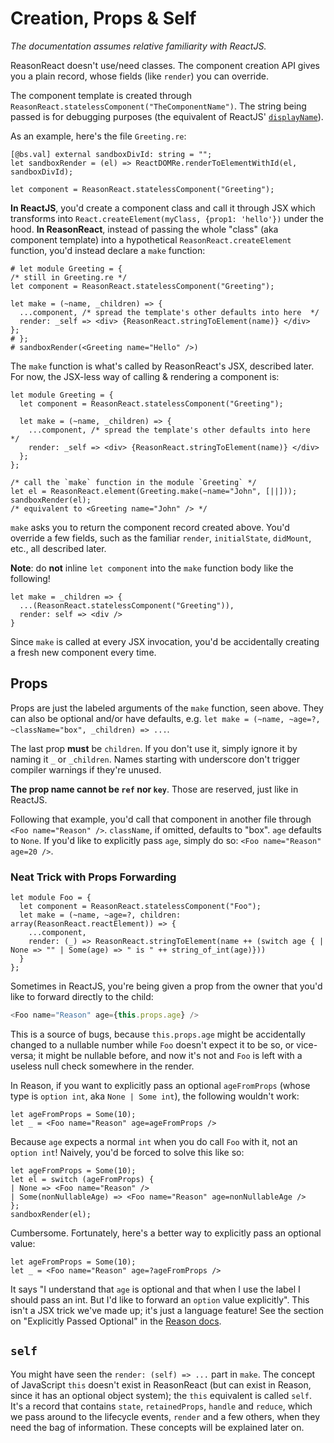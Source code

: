 # Creation, Props & Self

_The documentation assumes relative familiarity with ReactJS._

ReasonReact doesn't use/need classes. The component creation API gives you a plain record, whose fields (like `render`) you can override.

The component template is created through `ReasonReact.statelessComponent("TheComponentName")`. The string being passed is for debugging purposes (the equivalent of ReactJS' [`displayName`](https://reactjs.org/docs/react-component.html#displayname)).

As an example, here's the file `Greeting.re`:

```reason;shared(sandbox);hide
[@bs.val] external sandboxDivId: string = "";
let sandboxRender = (el) => ReactDOMRe.renderToElementWithId(el, sandboxDivId);
```

```reason;no-run
let component = ReasonReact.statelessComponent("Greeting");
```

**In ReactJS**, you'd create a component class and call it through JSX which transforms into `React.createElement(myClass, {prop1: 'hello'})` under the hood. **In ReasonReact**, instead of passing the whole "class" (aka component template) into a hypothetical `ReasonReact.createElement` function, you'd instead declare a `make` function:

```reason;use(sandbox);div
# let module Greeting = {
/* still in Greeting.re */
let component = ReasonReact.statelessComponent("Greeting");

let make = (~name, _children) => {
  ...component, /* spread the template's other defaults into here  */
  render: _self => <div> {ReasonReact.stringToElement(name)} </div>
};
# };
# sandboxRender(<Greeting name="Hello" />)
```

The `make` function is what's called by ReasonReact's JSX, described later. For now, the JSX-less way of calling & rendering a component is:

```reason;shared(Greeting);hide
let module Greeting = {
  let component = ReasonReact.statelessComponent("Greeting");

  let make = (~name, _children) => {
    ...component, /* spread the template's other defaults into here  */
    render: _self => <div> {ReasonReact.stringToElement(name)} </div>
  };
};
```

```reason;use(Greeting);use(sandbox);div
/* call the `make` function in the module `Greeting` */
let el = ReasonReact.element(Greeting.make(~name="John", [||]));
sandboxRender(el);
/* equivalent to <Greeting name="John" /> */
```

`make` asks you to return the component record created above. You'd override a few fields, such as the familiar `render`, `initialState`, `didMount`, etc., all described later.

**Note**: do **not** inline `let component` into the `make` function body like the following!

```reason
let make = _children => {
  ...(ReasonReact.statelessComponent("Greeting")),
  render: self => <div />
}
```

Since `make` is called at every JSX invocation, you'd be accidentally creating a fresh new component every time.

## Props

Props are just the labeled arguments of the `make` function, seen above. They can also be optional and/or have defaults, e.g. `let make = (~name, ~age=?, ~className="box", _children) => ...`.

The last prop **must** be `children`. If you don't use it, simply ignore it by naming it `_` or `_children`. Names starting with underscore don't trigger compiler warnings if they're unused.

**The prop name cannot be `ref` nor `key`**. Those are reserved, just like in ReactJS.

Following that example, you'd call that component in another file through `<Foo name="Reason" />`. `className`, if omitted, defaults to "box". `age` defaults to `None`. If you'd like to explicitly pass `age`, simply do so: `<Foo name="Reason" age=20 />`.

### Neat Trick with Props Forwarding

```reason;shared(Foo);hide
let module Foo = {
  let component = ReasonReact.statelessComponent("Foo");
  let make = (~name, ~age=?, children: array(ReasonReact.reactElement)) => {
    ...component,
    render: (_) => ReasonReact.stringToElement(name ++ (switch age { | None => "" | Some(age) => " is " ++ string_of_int(age)}))
  }
};
```

Sometimes in ReactJS, you're being given a prop from the owner that you'd like to forward directly to the child:

```js
<Foo name="Reason" age={this.props.age} />
```

This is a source of bugs, because `this.props.age` might be accidentally changed to a nullable number while `Foo` doesn't expect it to be so, or vice-versa; it might be nullable before, and now it's not and `Foo` is left with a useless null check somewhere in the render.

In Reason, if you want to explicitly pass an optional `ageFromProps` (whose type is `option int`, aka `None | Some int`), the following wouldn't work:

```reason;use(Foo);type-fail
let ageFromProps = Some(10);
let _ = <Foo name="Reason" age=ageFromProps />
```

Because `age` expects a normal `int` when you do call `Foo` with it, not an `option int`! Naively, you'd be forced to solve this like so:

```reason;use(Foo);use(sandbox);div
let ageFromProps = Some(10);
let el = switch (ageFromProps) {
| None => <Foo name="Reason" />
| Some(nonNullableAge) => <Foo name="Reason" age=nonNullableAge />
};
sandboxRender(el);
```

Cumbersome. Fortunately, here's a better way to explicitly pass an optional value:

```reason;use(Foo)
let ageFromProps = Some(10);
let _ = <Foo name="Reason" age=?ageFromProps />
```

It says "I understand that `age` is optional and that when I use the label I should pass an int. But I'd like to forward an `option` value explicitly". This isn't a JSX trick we've made up; it's just a language feature! See the section on "Explicitly Passed Optional" in the [Reason docs](https://reasonml.github.io/docs/en/function.html#explicitly-passed-optional).

## `self`

You might have seen the `render: (self) => ...` part in `make`. The concept of JavaScript `this` doesn't exist in ReasonReact (but can exist in Reason, since it has an optional object system); the `this` equivalent is called `self`. It's a record that contains `state`, `retainedProps`, `handle` and `reduce`, which we pass around to the lifecycle events, `render` and a few others, when they need the bag of information. These concepts will be explained later on.